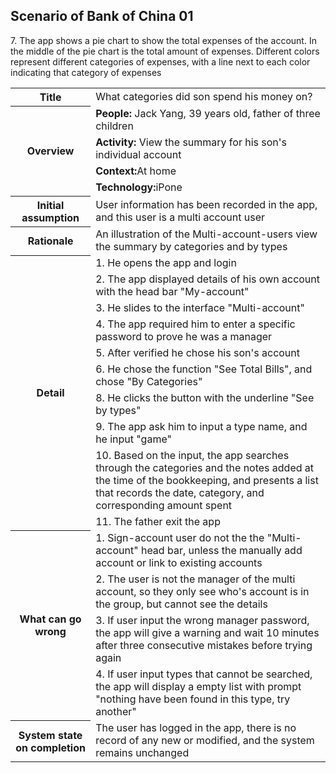 ## Scenario of Bank of China 01

<table>
	<tr>
		<th>Title</th>
		<td>What categories did son spend his money on?</td>
	</tr>
	<tr>
		<th rowspan = "4">Overview</th>
		<td><strong>People:</strong> Jack Yang, 39 years old, father of three children</td>
	</tr>
	<tr>
		<td><strong>Activity:</strong> View the summary for his son's individual account</td>
	</tr>
	<tr>
		<td><strong>Context:</strong>At home </td>
	</tr>
	<tr>
		<td><strong>Technology:</strong>iPone </td>
	</tr>
	<tr>
		<th>Initial assumption</th>
		<td>User information has been recorded in the app, and this user is a multi account user</td>
	</tr>
	<tr>
		<th>Rationale</th>
		<td>An illustration of the Multi-account-users view the summary by categories and by types</td>
	</tr>
	<tr>
		<th rowspan = "11">Detail</th>
		<td>1. He opens the app and login</td>
	</tr>
	<tr>
		<td>2. The app displayed details of his own account with the head bar "My-account"</td>
	</tr>
	<tr>
		<td>3. He slides to the interface "Multi-account"</td>
	</tr>
	<tr>
		<td>4. The app required him to enter a specific password to prove he was a manager</td>
	</tr>
	<tr>
		<td>5. After verified he chose his son's account</td>
	</tr>
	<tr>
		<td>6. He chose the function "See Total Bills", and chose "By Categories"</td>
	</tr>
	<tr>
		</td>7. The app shows a pie chart to show the total expenses of the account. In the middle of the pie chart is the total amount of expenses. Different colors represent different categories of expenses, with a line next to each color indicating that category of expenses</td>
	</tr>
	<tr>
		<td>8. He clicks the button with the underline "See by types"</td>
	</tr>
	<tr>
		<td>9. The app ask him to input a type name, and he input "game"</td>
	</tr>
	<tr>
		<td>10. Based on the input, the app searches through the categories and the notes added at the time of the bookkeeping, and presents a list that records the date, category, and corresponding amount spent</td>
	</tr>
	<tr>
		<td>11. The father exit the app</td>
	</tr>
	<tr>
		<th rowspan = "4">What can go wrong</th>
		<td>1. Sign-account user do not the the "Multi-account" head bar, unless the manually add account or link to existing accounts</td>
	</tr>
	<tr>
		<td>2. The user is not the manager of the multi account, so they only see who's account is in the group, but cannot see the details</td>
	</tr>
	<tr>
		<td>3. If user input the wrong manager password, the app will give a warning and wait 10 minutes after three consecutive mistakes before trying again</td>
	</tr>
	<tr>
		<td>4. If user input types that cannot be searched, the app will display a empty list with prompt "nothing have been found in this type, try another"</td>
	</tr>
	<tr>
		<th>System state on completion</th>
		<td>The user has logged in the app, there is no record of any new or modified, and the system remains unchanged</td>
	</tr>
</table>

